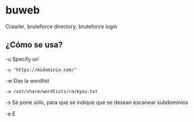 # buweb
Crawler, bruteforce directory, bruteforce login

## ¿Cómo se usa?

-u Specify url 
```text
-u "https://midominio.com/"
```

-w Das la wordlist

```text
-w /usr/share/wordlists/rockyou.txt
```
-s Se pone sólo, para que se indique que se desean escanear subdominios

-e E

